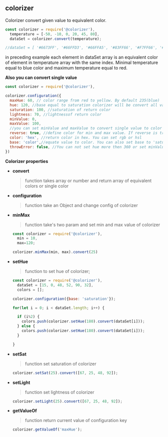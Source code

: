 colorizer
---
Colorizer convert given value to equivalent color.

```javascript
const colorizer = require('@colorizer'),
  temperature = [-50, -10, 0, 20, 45, 80],
  dataSet = colorizer.convert(temperature);

//dataSet = [ '#6673FF', '#66FFD3', '#66FFA5', '#83FF66', '#F7FF66', '#FF6666' ]
```
in preceding example each element in dataSet array is an equivalent color of element in temperature array with the same index. Minimal temperature equal to blue color and maximum temperature equal to red.

__Also you can convert single value__
```javascript
const colorizer = require('@colorizer'),

colorizer.configuration({
  maxHue: 60, // color range from red to yellow. By default 235(blue)
  hue: 120, //base equal to saturation colorizer will be convert all value to color with hue=120 and equivalent saturation
  saturation: 100, //saturation of return color
  lightness: 70, //lightnessof return color
  minValue: 0,
  maxValue: 100,
  //you can set minValue and maxValue to convert single value to color
  reverse: true, //define color for min and max value. If reverse is true then min value equivalent to blue color and max to red
  color: 'hex', //return color in hex. You can set rgb or hsl
  base: 'color',//equate value to color. You can also set base to 'saturation' and equate value to color with set hue and equivalent saturation
  throwError: false, //You can not set hue more then 360 or set minValue more then maxValue. You can set throwError to false and if this case colorizer set appropriate value without throwing error. For example if you set saturation to 120 it will be implicit change to 100 without throwing console.error();
})
```

__Colorizer properties__

* __convert__
  >function takes array or number and return array of equivalent colors or single color
* __configuration__
  >function take an Object and change config of colorizer
* __minMax__
  >function take's two param and set min and max value of colorizer
  ```javascript
  const colorizer = require('@colorizer'),
    min = 10,
    max=120;

  colorizer.minMax(min, max).convert(25)
  ```
* __setHue__
  >function to set hue of colorizer;
  ```javascript
  const colorizer = require('@colorizer'),
    dataSet = [15, 0, 48, 52, 90, 32],
    colors = [];

  colorizer.configuration({base: 'saturation'});

  for(let i = 0; i < dataSet.length; i++) {

    if (i%2) {
      colors.push(colorizer.setHue(180).convert(dataSet[i]));
    } else {
      colors.push(colorizer.setHue(180).convert(dataSet[i]));
    }

  }
  ```
* __setSat__
  >function set saturation of colorizer
  ```javascript
  colorizer.setSat(25).convert([67, 25, 48, 92]);
  ```
* __setLight__
  >function set lightness of colorizer
  ```javascript
  colorizer.setLight(25).convert([67, 25, 48, 92]);
  ```
* __getValueOf__
  >function return current value of configuration key
  ```javascript
  colorizer.getValueOf('maxHue');
  ```
